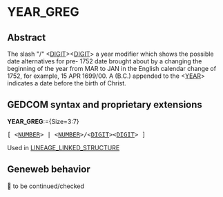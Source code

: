 ﻿<!-- licence GPL V2, cf https://github.com/TitiFix/geneweb -->
# YEAR_GREG
## Abstract
The slash "/" &lt;<a href=Ged.DIGIT.md>DIGIT</a>&gt;&lt;<a href=Ged.DIGIT.md>DIGIT</a>&gt; a year modifier which shows the possible date alternatives for pre-
1752 date brought about by a changing the beginning of the year from MAR to JAN in the English
calendar change of 1752, for example, 15 APR 1699/00. A (B.C.) appended to the &lt;<a href=Ged.YEAR.md>YEAR</a>&gt; indicates
a date before the birth of Christ.


## GEDCOM syntax and proprietary extensions

**YEAR_GREG**:={Size=3:7}
<pre>
[ &lt;<a href=Ged.NUMBER.md>NUMBER</a>&gt; | &lt;<a href=Ged.NUMBER.md>NUMBER</a>&gt;/&lt;<a href=Ged.DIGIT.md>DIGIT</a>&gt;&lt;<a href=Ged.DIGIT.md>DIGIT</a>&gt; ]
</pre>
Used in <a href=Ged.LINEAGE_LINKED_STRUCTURE.md>LINEAGE_LINKED_STRUCTURE</a><br />
## Geneweb behavior



🚧 to be continued/checked

